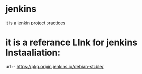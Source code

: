 # jenkins
it is a jenkin project practices
# it is a referance LInk for jenkins Instaaliation:
url :- https://pkg.origin.jenkins.io/debian-stable/
